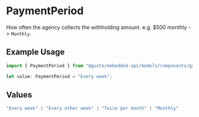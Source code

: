# PaymentPeriod

How often the agency collects the withholding amount. e.g. $500 monthly -> `Monthly`.

## Example Usage

```typescript
import { PaymentPeriod } from "@gusto/embedded-api/models/components/garnishmentchildsupport.js";

let value: PaymentPeriod = "Every week";
```

## Values

```typescript
"Every week" | "Every other week" | "Twice per month" | "Monthly"
```